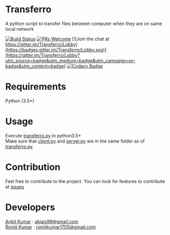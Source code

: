 # Transferro
A python script to transfer files between computer when they are on same local network

[![Build Status](https://travis-ci.org/monsij/Transferro.svg?branch=master)](https://travis-ci.org/monsij/Transferro)
[![PRs Welcome](https://img.shields.io/badge/PRs-welcome-brightgreen.svg?style=flat-square)](http://makeapullrequest.com)
[![Join the chat at https://gitter.im/Transferro/Lobby](https://badges.gitter.im/Transferro/Lobby.svg)](https://gitter.im/Transferro/Lobby?utm_source=badge&utm_medium=badge&utm_campaign=pr-badge&utm_content=badge)
[![Codacy Badge](https://api.codacy.com/project/badge/Grade/e451e3b9bbb14f07af29145412f9966a)](https://www.codacy.com/app/biswalmonsij/Transferro?utm_source=github.com&amp;utm_medium=referral&amp;utm_content=monsij/Transferro&amp;utm_campaign=Badge_Grade)




# Requirements
Python (3.5+)



# Usage
Execute [transferro.py](transferro.py) in python3.5+</br>
Make sure that [client.py](client.py) and [server.py](server.py) are in the same folder as of [transferro.py](transferro.py)

# Contribution
Feel free to contribute to the project. You can look for features to contribute at [issues](https://github.com/RomitKumar/Transferro/issues)

# Developers
[Ankit Kumar](https://github.com/akjais99) : akjais99@gmail.com</br>
[Romit Kumar](https://github.com/RomitKumar) : romitkumar1705@gmail.com
